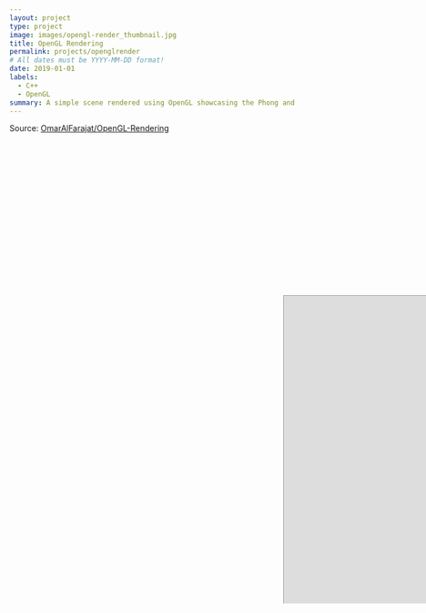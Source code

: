 ```yaml
---
layout: project
type: project
image: images/opengl-render_thumbnail.jpg
title: OpenGL Rendering
permalink: projects/openglrender
# All dates must be YYYY-MM-DD format!
date: 2019-01-01
labels:
  - C++
  - OpenGL
summary: A simple scene rendered using OpenGL showcasing the Phong and Lambert illumination models with multiple light sources and shadows.
---
```

Source: <a href="https://github.com/OmarAlFarajat/OpenGL-Rendering"><i class="large github icon"></i>OmarAlFarajat/OpenGL-Rendering</a>

<div align="center"><iframe  width="1920" height="1080" src="https://i.simmer.io/@OhmZ/honey-i-m-home" style="-webkit-transform:scale(0.5);-moz-transform-scale(0.5);"></iframe></div>